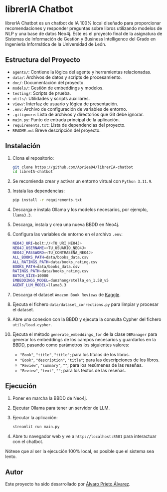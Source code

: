 # librerIA Chatbot

librerIA Chatbot es un chatbot de IA 100% local diseñado para proporcionar recomendaciones y responder preguntas sobre libros utilizando modelos de NLP y una base de datos Neo4j.
Este es el proyecto final de la asignatura de Sistemas de Información de Gestión y Business Intelligence del Grado en Ingeniería Informática de la Universidad de León.

## Estructura del Proyecto

- `agents/`: Contiene la lógica del agente y herramientas relacionadas.
- `data/`: Archivos de datos y scripts de procesamiento.
- `doc/`: Documentación del proyecto.
- `models/`: Gestión de embeddings y modelos.
- `testing/`: Scripts de prueba.
- `utils/`: Utilidades y scripts auxiliares.
- `view/`: Interfaz de usuario y lógica de presentación.
- `.env`: Archivo de configuración de variables de entorno.
- `.gitignore`: Lista de archivos y directorios que Git debe ignorar.
- `main.py`: Punto de entrada principal de la aplicación.
- `requirements.txt`: Lista de dependencias del proyecto.
- `README.md`: Breve descripción del proyecto.

## Instalación

1. Clona el repositorio:

   ```sh
   git clone https://github.com/Apriea04/librerIA-chatbot
   cd libreIA-chatbot
   ```

2. Se recomienda crear y activar un entorno virtual con `Python 3.11.9`.

3. Instala las dependencias:

   ```sh
   pip install -r requirements.txt
   ```

4. Descarga e instala Ollama y los modelos necesarios, por ejemplo, `llama3.3`.

5. Descarga, instala y crea una nueva BBDD en Neo4j.

6. Configura las variables de entorno en el archivo `.env`:

   ```bash
   NEO4J_URI=bolt://<TU_URI_NEO4J>
   NEO4J_USERNAME=<TU_USUARIO_NEO4J>
   NEO4J_PASSWORD=<TU_CONTRASEÑA_NEO4J>
   ALL_BOOKS_PATH=data/books_data.csv
   ALL_RATINGS_PATH=data/books_rating.csv
   BOOKS_PATH=data/books_data.csv
   RATINGS_PATH=data/books_rating.csv
   BATCH_SIZE=10000
   EMBEDDINGS_MODEL=dunzhang/stella_en_1.5B_v5
   AGENT_LLM_MODEL=llama3.3
   ```

7. Descarga el dataset `Amazon Book Reviews` de [Kaggle](https://www.kaggle.com/datasets/mohamedbakhet/amazon-books-reviews).

8. Ejecuta el fichero `data/dataset_corrections.py` para limpiar y procesar el dataset.

9. Abre una conexion con la BBDD y ejecuta la consulta Cypher del fichero `utils/load.cypher`.

10. Ejecuta el método `generate_embeddings_for` de la clase `DBManager` para generar los embeddings de los campos necesarios y guardarlos en la BBDD, pasando como parámetros los siguientes valores:
    - `"Book"`, `"title"`, `"title"`; para los títulos de los libros.
    - `"Book"`, `"description"`, `"title"`; para las descripciones de los libros.
    - `"Review"`, `"summary"`, `""`; para los resúmenes de las reseñas.
    - `"Review"`, `"text"`, `""`; para los textos de las reseñas.

## Ejecución

1. Poner en marcha la BBDD de Neo4j.
2. Ejecutar Ollama para tener un servidor de LLM.
3. Ejecutar la aplicación:

   ```sh
   streamlit run main.py
   ```

4. Abre tu navegador web y ve a `http://localhost:8501` para interactuar con el chatbot.

Nótese que al ser la ejecución 100% local, es posible que el sistema sea lento.

## Autor

Este proyecto ha sido desarrollado por [Álvaro Prieto Álvarez](https://github.com/Apriea04).
